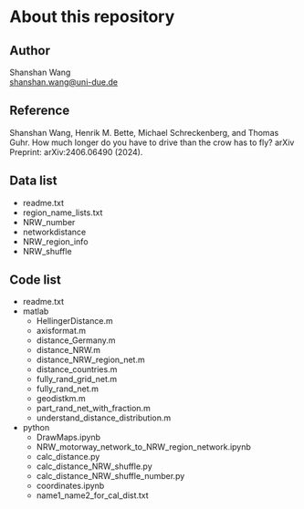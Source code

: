 # About this repository

## Author 
Shanshan Wang\
shanshan.wang@uni-due.de

## Reference
Shanshan Wang, Henrik M. Bette, Michael Schreckenberg, and Thomas Guhr. How much longer do you have to drive than the crow has to fly? arXiv Preprint: arXiv:2406.06490 (2024).

## Data list
* readme.txt
* region_name_lists.txt
* NRW_number			
* networkdistance
* NRW_region_info			
* NRW_shuffle			

## Code list
* readme.txt
* matlab
  *	HellingerDistance.m
  *	axisformat.m
  *	distance_Germany.m
  *	distance_NRW.m
  *	distance_NRW_region_net.m
  *	distance_countries.m
  *	fully_rand_grid_net.m
  *	fully_rand_net.m
  *	geodistkm.m
  *	part_rand_net_with_fraction.m
  *	understand_distance_distribution.m	
* python
  * DrawMaps.ipynb
  * NRW_motorway_network_to_NRW_region_network.ipynb
  * calc_distance.py
  * calc_distance_NRW_shuffle.py
  * calc_distance_NRW_shuffle_number.py
  * coordinates.ipynb
  * name1_name2_for_cal_dist.txt


